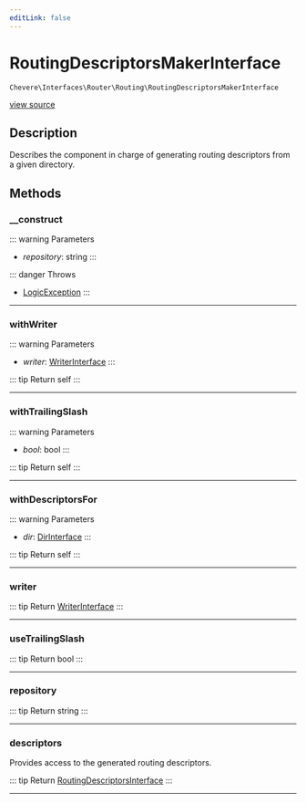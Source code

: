 ```yaml
---
editLink: false
---
```


# RoutingDescriptorsMakerInterface

`Chevere\Interfaces\Router\Routing\RoutingDescriptorsMakerInterface`

[view source](https://github.com/chevere/chevere/blob/main/src/Chevere/Interfaces/Router/Routing/RoutingDescriptorsMakerInterface.php)

## Description

Describes the component in charge of generating routing descriptors from a given directory.

## Methods

### __construct

::: warning Parameters
- *repository*: string
:::

::: danger Throws
- [LogicException](../../../Exceptions/Core/LogicException.md) 
:::

---

### withWriter

::: warning Parameters
- *writer*: [WriterInterface](../../Writer/WriterInterface.md)
:::

::: tip Return
self
:::

---

### withTrailingSlash

::: warning Parameters
- *bool*: bool
:::

::: tip Return
self
:::

---

### withDescriptorsFor

::: warning Parameters
- *dir*: [DirInterface](../../Filesystem/DirInterface.md)
:::

::: tip Return
self
:::

---

### writer

::: tip Return
[WriterInterface](../../Writer/WriterInterface.md)
:::

---

### useTrailingSlash

::: tip Return
bool
:::

---

### repository

::: tip Return
string
:::

---

### descriptors

Provides access to the generated routing descriptors.

::: tip Return
[RoutingDescriptorsInterface](./RoutingDescriptorsInterface.md)
:::

---
